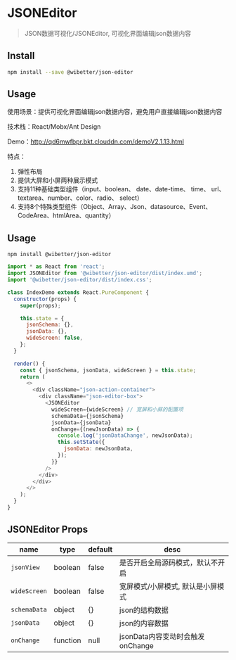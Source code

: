 # JSONEditor

> JSON数据可视化/JSONEditor, 可视化界面编辑json数据内容

## Install

```bash
npm install --save @wibetter/json-editor
```

## Usage

使用场景：提供可视化界面编辑json数据内容，避免用户直接编辑json数据内容

技术栈：React/Mobx/Ant Design

Demo：http://qd6mwfbpr.bkt.clouddn.com/demoV2.1.13.html

特点：
1. 弹性布局
2. 提供大屏和小屏两种展示模式
3. 支持11种基础类型组件（input、boolean、 date、date-time、 time、 url、 textarea、number、color、radio、 select）
4. 支持8个特殊类型组件（Object、Array、Json、datasource、Event、CodeArea、htmlArea、quantity）

## Usage

```
npm install @wibetter/json-editor
```

```js
import * as React from 'react';
import JSONEditor from '@wibetter/json-editor/dist/index.umd';
import '@wibetter/json-editor/dist/index.css';

class IndexDemo extends React.PureComponent {
  constructor(props) {
    super(props);

    this.state = {
      jsonSchema: {},
      jsonData: {},
      wideScreen: false,
    };
  }

  render() {
    const { jsonSchema, jsonData, wideScreen } = this.state;
    return (
      <>
        <div className="json-action-container">
          <div className="json-editor-box">
            <JSONEditor
              wideScreen={wideScreen} // 宽屏和小屏的配置项
              schemaData={jsonSchema}
              jsonData={jsonData}
              onChange={(newJsonData) => {
                console.log('jsonDataChange', newJsonData);
                this.setState({
                  jsonData: newJsonData,
                });
              }}
            />
          </div>
        </div>
      </>
    );
  }
}
```

## JSONEditor Props

| name         | type     | default | desc                            |
| ------------ | -------- | ------- | ------------------------------- |
| `jsonView`   | boolean  | false   | 是否开启全局源码模式，默认不开启      |
| `wideScreen` | boolean  | false   | 宽屏模式/小屏模式, 默认是小屏模式     |
| `schemaData` | object   | {}      | json的结构数据                    |
| `jsonData`   | object   | {}      | json的内容数据                    |
| `onChange`   | function | null    | jsonData内容变动时会触发onChange   |
